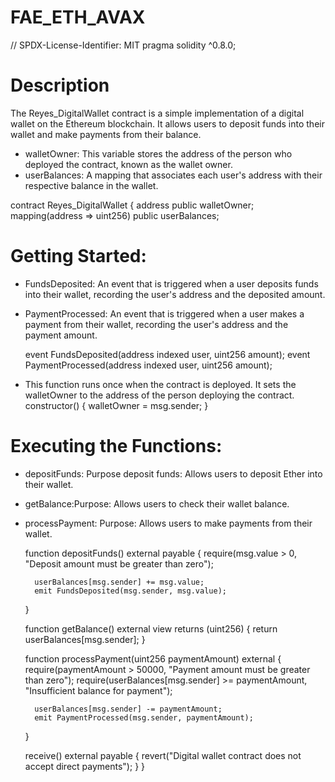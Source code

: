 # FAE_ETH_AVAX
// SPDX-License-Identifier: MIT
pragma solidity ^0.8.0;
# Description
The Reyes_DigitalWallet contract is a simple implementation of a digital wallet on the Ethereum blockchain. It allows users to deposit funds into their wallet and make payments from their balance.

- walletOwner: This variable stores the address of the person who deployed the contract, known as the wallet owner.
- userBalances: A mapping that associates each user's address with their respective balance in the wallet.

contract Reyes_DigitalWallet {
    address public walletOwner;
    mapping(address => uint256) public userBalances;
# Getting Started:  
- FundsDeposited: An event that is triggered when a user deposits funds into their wallet, recording the user's address and the deposited amount.
- PaymentProcessed: An event that is triggered when a user makes a payment from their wallet, recording the user's address and the payment amount.

    event FundsDeposited(address indexed user, uint256 amount);
    event PaymentProcessed(address indexed user, uint256 amount);
  
- This function runs once when the contract is deployed. It sets the walletOwner to the address of the person deploying the contract.
    constructor() {
        walletOwner = msg.sender;
    }
# Executing the Functions:
- depositFunds: Purpose deposit funds: Allows users to deposit Ether into their wallet.
- getBalance:Purpose: Allows users to check their wallet balance.
- processPayment: Purpose: Allows users to make payments from their wallet.

    function depositFunds() external payable {
        require(msg.value > 0, "Deposit amount must be greater than zero");
        
        userBalances[msg.sender] += msg.value;
        emit FundsDeposited(msg.sender, msg.value);
    }

    function getBalance() external view returns (uint256) {
        return userBalances[msg.sender];
    }

    function processPayment(uint256 paymentAmount) external {
        require(paymentAmount > 50000, "Payment amount must be greater than zero");
        require(userBalances[msg.sender] >= paymentAmount, "Insufficient balance for payment");

        userBalances[msg.sender] -= paymentAmount;
        emit PaymentProcessed(msg.sender, paymentAmount);
    }

    receive() external payable {
        revert("Digital wallet contract does not accept direct payments");
    }
}
